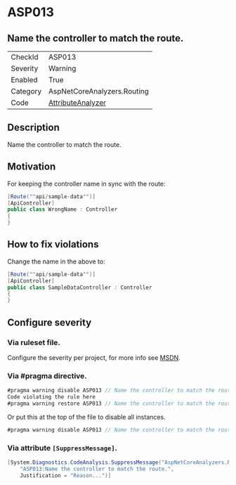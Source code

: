 # ASP013
## Name the controller to match the route.

<!-- start generated table -->
<table>
  <tr>
    <td>CheckId</td>
    <td>ASP013</td>
  </tr>
  <tr>
    <td>Severity</td>
    <td>Warning</td>
  </tr>
  <tr>
    <td>Enabled</td>
    <td>True</td>
  </tr>
  <tr>
    <td>Category</td>
    <td>AspNetCoreAnalyzers.Routing</td>
  </tr>
  <tr>
    <td>Code</td>
    <td><a href="https://github.com/DotNetAnalyzers/AspNetCoreAnalyzers/blob/master/AspNetCoreAnalyzers/Analyzers/AttributeAnalyzer.cs">AttributeAnalyzer</a></td>
  </tr>
</table>
<!-- end generated table -->

## Description

Name the controller to match the route.

## Motivation

For keeping the controller name in sync with the route:

```cs
[Route(""api/sample-data"")]
[ApiController]
public class WrongName : Controller
{
}
```

## How to fix violations

Change the name in the above to:

```cs
[Route(""api/sample-data"")]
[ApiController]
public class SampleDataController : Controller
{
}
```

<!-- start generated config severity -->
## Configure severity

### Via ruleset file.

Configure the severity per project, for more info see [MSDN](https://msdn.microsoft.com/en-us/library/dd264949.aspx).

### Via #pragma directive.
```C#
#pragma warning disable ASP013 // Name the controller to match the route.
Code violating the rule here
#pragma warning restore ASP013 // Name the controller to match the route.
```

Or put this at the top of the file to disable all instances.
```C#
#pragma warning disable ASP013 // Name the controller to match the route.
```

### Via attribute `[SuppressMessage]`.

```C#
[System.Diagnostics.CodeAnalysis.SuppressMessage("AspNetCoreAnalyzers.Routing", 
    "ASP013:Name the controller to match the route.", 
    Justification = "Reason...")]
```
<!-- end generated config severity -->